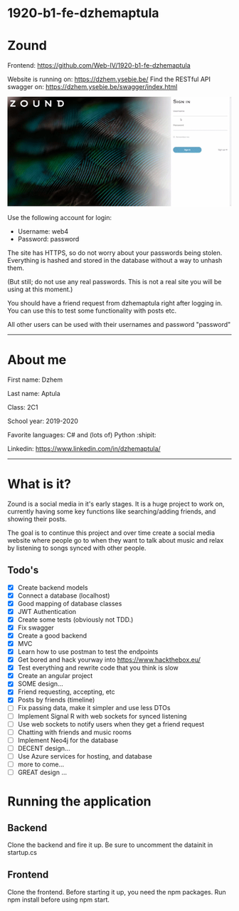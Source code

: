 # 1920-b1-fe-dzhemaptula

# Zound

Frontend: https://github.com/Web-IV/1920-b1-fe-dzhemaptula

Website is running on: https://dzhem.ysebie.be/
Find the RESTful API swagger on: https://dzhem.ysebie.be/swagger/index.html

![](zound.gif)

Use the following account for login:

- Username: web4
- Password: password

The site has HTTPS, so do not worry about your passwords being stolen.
Everything is hashed and stored in the database without a way to unhash them.

(But still; do not use any real passwords. This is not a real site you will be using at this moment.)

You should have a friend request from dzhemaptula right after logging in.
You can use this to test some functionality with posts etc.

All other users can be used with their usernames and password "password"

---

# About me

First name: Dzhem

Last name: Aptula

Class: 2C1

School year: 2019-2020

Favorite languages: C# and (lots of) Python :shipit:

Linkedin: https://www.linkedin.com/in/dzhemaptula/

---

# What is it?

Zound is a social media in it's early stages. It is a huge project to work on, currently having some key functions like searching/adding friends, and showing their posts.

The goal is to continue this project and over time create a social media website where people go to when they want to talk about music and relax by listening to songs synced with other people.

## Todo's

- [x] Create backend models
- [x] Connect a database (localhost)
- [x] Good mapping of database classes
- [x] JWT Authentication
- [x] Create some tests (obviously not TDD.)
- [x] Fix swagger
- [x] Create a good backend
- [x] MVC
- [x] Learn how to use postman to test the endpoints
- [x] Get bored and hack yourway into https://www.hackthebox.eu/
- [x] Test everything and rewrite code that you think is slow
- [x] Create an angular project
- [x] SOME design...
- [x] Friend requesting, accepting, etc
- [x] Posts by friends (timeline)
- [ ] Fix passing data, make it simpler and use less DTOs
- [ ] Implement Signal R with web sockets for synced listening
- [ ] Use web sockets to notify users when they get a friend request
- [ ] Chatting with friends and music rooms
- [ ] Implement Neo4j for the database
- [ ] DECENT design...
- [ ] Use Azure services for hosting, and database
- [ ] more to come...
- [ ] GREAT design ...

# Running the application

## Backend

Clone the backend and fire it up. Be sure to uncomment the datainit in startup.cs

## Frontend

Clone the frontend. Before starting it up, you need the npm packages.
Run npm install before using npm start.
